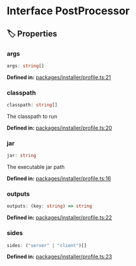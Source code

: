 # Interface PostProcessor

## 🏷️ Properties

### args

```ts
args: string[]
```
<p style="font-size: 14px; color: var(--vp-c-text-2)">
<strong>Defined in:</strong> <a href="https://github.com/voxelum/minecraft-launcher-core-node/blob/master/packages/installer/profile.ts#L21" target="_blank" rel="noreferrer">packages/installer/profile.ts:21</a>
</p>


### classpath

```ts
classpath: string[]
```
The classpath to run
<p style="font-size: 14px; color: var(--vp-c-text-2)">
<strong>Defined in:</strong> <a href="https://github.com/voxelum/minecraft-launcher-core-node/blob/master/packages/installer/profile.ts#L20" target="_blank" rel="noreferrer">packages/installer/profile.ts:20</a>
</p>


### jar

```ts
jar: string
```
The executable jar path
<p style="font-size: 14px; color: var(--vp-c-text-2)">
<strong>Defined in:</strong> <a href="https://github.com/voxelum/minecraft-launcher-core-node/blob/master/packages/installer/profile.ts#L16" target="_blank" rel="noreferrer">packages/installer/profile.ts:16</a>
</p>


### outputs <Badge type="info" text="optional" />

```ts
outputs: (key: string) => string
```
<p style="font-size: 14px; color: var(--vp-c-text-2)">
<strong>Defined in:</strong> <a href="https://github.com/voxelum/minecraft-launcher-core-node/blob/master/packages/installer/profile.ts#L22" target="_blank" rel="noreferrer">packages/installer/profile.ts:22</a>
</p>


### sides <Badge type="info" text="optional" />

```ts
sides: ("server" | "client")[]
```
<p style="font-size: 14px; color: var(--vp-c-text-2)">
<strong>Defined in:</strong> <a href="https://github.com/voxelum/minecraft-launcher-core-node/blob/master/packages/installer/profile.ts#L23" target="_blank" rel="noreferrer">packages/installer/profile.ts:23</a>
</p>


